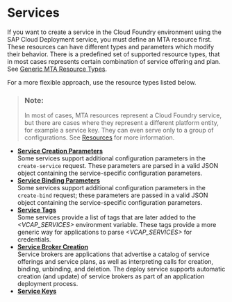 <!-- loio6ef40dfc2ef14bb08c28cd53b4de4c0b -->

# Services

If you want to create a service in the Cloud Foundry environment using the SAP Cloud Deployment service, you must define an MTA resource first. These resources can have different types and parameters which modify their behavior. There is a predefined set of supported resource types, that in most cases represents certain combination of service offering and plan. See [Generic MTA Resource Types](Resources_9e34487.md#loio9e34487b1a8643fb9a93ae6c4894f015__section_mtaResourceTypes).

For a more flexible approach, use the resource types listed below.

> ### Note:  
> In most of cases, MTA resources represent a Cloud Foundry service, but there are cases where they represent a different platform entity, for example a service key. They can even serve only to a group of configurations. See [Resources](Resources_9e34487.md) for more information.

-   **[Service Creation Parameters](Service_Creation_Parameters_a36df26.md "Some services support additional configuration parameters in the
			create-service request. These parameters are parsed in a valid JSON
		object containing the service-specific configuration parameters. ")**  
Some services support additional configuration parameters in the `create-service` request. These parameters are parsed in a valid JSON object containing the service-specific configuration parameters.
-   **[Service Binding Parameters](Service_Binding_Parameters_c7b09b7.md "Some services support additional configuration parameters in the
			create-bind request; these parameters are passed in a valid JSON
		object containing the service-specific configuration parameters.")**  
Some services support additional configuration parameters in the `create-bind` request; these parameters are passed in a valid JSON object containing the service-specific configuration parameters.
-   **[Service Tags](Service_Tags_3e36d13.md "Some services provide a list of tags that are later added to the
			VCAP_SERVICES environment variable. These tags provide a more generic
		way for applications to parse VCAP_SERVICES for credentials. ")**  
Some services provide a list of tags that are later added to the *<VCAP\_SERVICES\>* environment variable. These tags provide a more generic way for applications to parse *<VCAP\_SERVICES\>* for credentials.
-   **[Service Broker Creation](Service_Broker_Creation_ee1189a.md "Service brokers are applications that advertise a catalog of service offerings and
		service plans, as well as interpreting calls for creation, binding, unbinding, and deletion.
		The deploy service supports automatic creation (and update) of service brokers as part of an
		application deployment process.")**  
Service brokers are applications that advertise a catalog of service offerings and service plans, as well as interpreting calls for creation, binding, unbinding, and deletion. The deploy service supports automatic creation \(and update\) of service brokers as part of an application deployment process.
-   **[Service Keys](Service_Keys_32297f1.md)**  


